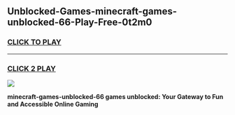 
## Unblocked-Games-minecraft-games-unblocked-66-Play-Free-0t2m0
<h3>
<a href="https://premium76.site?title=minecraft-games-unblocked-66&ref=09A">CLICK TO PLAY</a></h3>
<hr>

<h3>
<a href="https://premium76.site?title=minecraft-games-unblocked-66&ref=09A">CLICK 2 PLAY</a>
  
</h3>

<a href="https://premium76.site?title=minecraft-games-unblocked-66&ref=09A"><img src="https://clearcache.store/games.png"></a>


**minecraft-games-unblocked-66 games unblocked: Your Gateway to Fun and Accessible Online Gaming**
